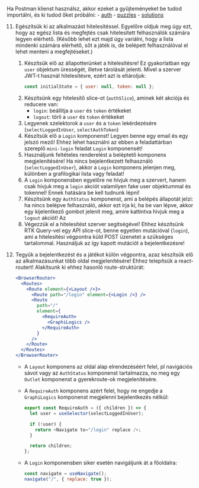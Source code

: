 Ha Postman klienst használsz, akkor ezeket a gyűjteményeket be tudod importálni, és ki tudod őket próbálni:
       - [auth](https://www.getpostman.com/collections/c5105b1b03067fc471ca)
       - [puzzles](https://www.getpostman.com/collections/416cb5f1dfd0cc84a933)
       - [solutions](https://www.getpostman.com/collections/79f5c29291445e796db4)

11. Egészítsük ki az alkalmazást hitelesítéssel. Egyelőre oldjuk meg úgy ezt, hogy az egész lista és megfejtés csak hitelesített felhasználók számára legyen elérhető. (Később lehet ezt majd úgy variálni, hogy a lista mindenki számára elérhető, sőt a játék is, de belépett felhasználóval el lehet menteni a megfejtéseket.)

    1. Készítsük elő az állapotterünket a hitelesítésre! Ez gyakorlatban egy `user` objektum ürességét, illetve tárolását jelenti. Mivel a szerver JWT-t használ hitelesítésre, ezért azt is eltároljuk:
       ```js
       const initialState = { user: null, token: null };
       ```
    2. Készítsünk egy hitelesítő slice-ot (`authSlice`), aminek két akciója és reducere van:
       - `login`: beállítja a `user` és `token` értékeket
       - `logout`: törli a `user` és `token` értékeket
    3. Legyenek szelektorok a `user` és a `token` lekérdezésére (`selectLoggedInUser`, `selectAuthToken`)
    4. Készítsük elő a `Login` komponenst! Legyen benne egy email és egy jelszó mező! Ehhez lehet használni az ebben a feladattárban szereplő `mini-login` feladat `Login` komponensét!
    5. Használjunk feltételes renderelést a beléptető komponens megjelenítésére! Ha nincs bejelentkezett felhasználó (`selectLoggedInUser`), akkor a `Login` komponens jelenjen meg, különben a grafilogikai lista vagy feladat!
    6. A `Login` komponensben egyelőre ne hívjuk meg a szervert, hanem csak hívjuk meg a `login` akciót valamilyen fake user objektummal és tokennel! Ennek hatására be kell tudnunk lépni!
    7. Készítsünk egy `AuthStatus` komponenst, ami a belépés állapotát jelzi: ha nincs belépve felhasználó, akkor ezt írja ki, ha be van lépve, akkor egy kijelentkező gombot jelenít meg, amire kattintva hívjuk meg a `logout` akciót! Az
    8. Végezzük el a hitelesítést szerver segítségével! Ehhez készítsünk RTK Query-vel egy API slice-ot, benne egyetlen mutációval (`login`), ami a hitelesítési végpontra küld POST üzenetet a szükséges tartalommal. Használjuk az így kapott mutációt a bejelentkezésre!

12. Tegyük a bejelentkezést és a játékot külön végpontra, azaz készítsük elő az alkalmazásunkat több oldal megjelenítésére! Ehhez telepítsük a react-routert! Alakítsunk ki ehhez hasonló route-struktúrát:

    ```jsx
    <BrowserRouter>
      <Routes>
        <Route element={<Layout />}>
          <Route path="/login" element={<Login />} />
          <Route
            path="/"
            element={
              <RequireAuth>
                <GraphiLogics />
              </RequireAuth>
            }
          />
        </Route>
      </Routes>
    </BrowserRouter>
    ```

    - A `Layout` komponens az oldal alap elrendezéséért felel, pl navigációs sávot vagy az `AuthStatus` komponenst tartalmazza, no meg egy `Outlet` komponenst a gyerekroute-ok megjelenítésére.
    - A `RequireAuth` komponens azért felel, hogy ne engedje a `GraphiLogics` komponenst megjelenni bejelentkezés nélkül:

      ```js
      export const RequireAuth = ({ children }) => {
        let user = useSelector(selectLoggedInUser);

        if (!user) {
          return <Navigate to="/login" replace />;
        }

        return children;
      };
      ```

    - A `Login` komponensben siker esetén navigáljunk át a főoldalra:
      ```js
      const navigate = useNavigate();
      navigate("/", { replace: true });
      ```
